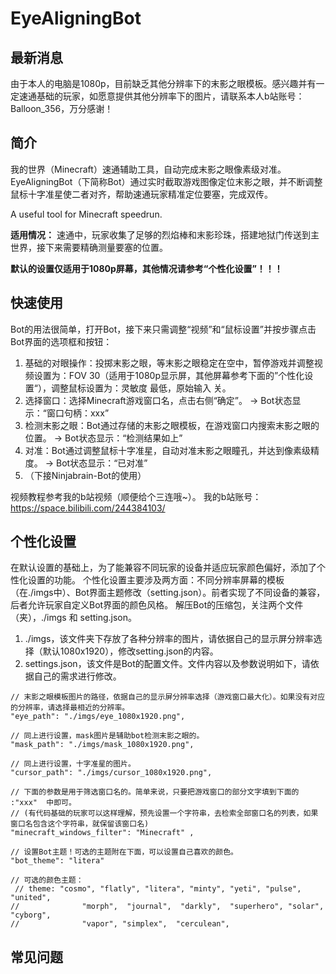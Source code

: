 # EyeAligningBot
## 最新消息
由于本人的电脑是1080p，目前缺乏其他分辨率下的末影之眼模板。感兴趣并有一定速通基础的玩家，如愿意提供其他分辨率下的图片，请联系本人b站账号：Balloon_356，万分感谢！
## 简介
我的世界（Minecraft）速通辅助工具，自动完成末影之眼像素级对准。EyeAligningBot（下简称Bot）通过实时截取游戏图像定位末影之眼，并不断调整鼠标十字准星使二者对齐，帮助速通玩家精准定位要塞，完成双传。

A useful tool for Minecraft speedrun.

**适用情况：**
速通中，玩家收集了足够的烈焰棒和末影珍珠，搭建地狱门传送到主世界，接下来需要精确测量要塞的位置。


**默认的设置仅适用于1080p屏幕，其他情况请参考“个性化设置”！！！**

## 快速使用
Bot的用法很简单，打开Bot，接下来只需调整“视频”和“鼠标设置”并按步骤点击Bot界面的选项框和按钮：
1. 基础的对眼操作：投掷末影之眼，等末影之眼稳定在空中，暂停游戏并调整视频设置为：FOV 30（适用于1080p显示屏，其他屏幕参考下面的”个性化设置“），调整鼠标设置为：灵敏度 最低，原始输入 关。
2. 选择窗口：选择Minecraft游戏窗口名，点击右侧“确定”。    ->    Bot状态显示：“窗口句柄：xxx”
3. 检测末影之眼：Bot通过存储的末影之眼模板，在游戏窗口内搜索末影之眼的位置。  ->    Bot状态显示：“检测结果如上”
4. 对准：Bot通过调整鼠标十字准星，自动对准末影之眼瞳孔，并达到像素级精度。    ->    Bot状态显示：“已对准”
5. （下接Ninjabrain-Bot的使用）

视频教程参考我的b站视频（顺便给个三连哦~）。
我的b站账号：https://space.bilibili.com/244384103/
## 个性化设置
在默认设置的基础上，为了能兼容不同玩家的设备并适应玩家颜色偏好，添加了个性化设置的功能。
个性化设置主要涉及两方面：不同分辨率屏幕的模板（在./imgs中）、Bot界面主题修改（setting.json）。前者实现了不同设备的兼容，后者允许玩家自定义Bot界面的颜色风格。
解压Bot的压缩包，关注两个文件（夹），./imgs 和 setting.json。
1. ./imgs，该文件夹下存放了各种分辨率的图片，请依据自己的显示屏分辨率选择（默认1080x1920），修改setting.json的内容。
2. settings.json，该文件是Bot的配置文件。文件内容以及参数说明如下，请依据自己的需求进行修改。
```
// 末影之眼模板图片的路径，依据自己的显示屏分辨率选择（游戏窗口最大化）。如果没有对应的分辨率，请选择最相近的分辨率。
"eye_path": "./imgs/eye_1080x1920.png",

// 同上进行设置，mask图片是辅助bot检测末影之眼的。
"mask_path": "./imgs/mask_1080x1920.png",

// 同上进行设置，十字准星的图片。
"cursor_path": "./imgs/cursor_1080x1920.png",

// 下面的参数是用于筛选窗口名的。简单来说，只要把游戏窗口的部分文字填到下面的 :"xxx"  中即可。
// (有代码基础的玩家可以这样理解，预先设置一个字符串，去检索全部窗口名的列表，如果窗口名包含这个字符串，就保留该窗口名)
"minecraft_windows_filter": "Minecraft" ,

// 设置Bot主题！可选的主题附在下面，可以设置自己喜欢的颜色。
"bot_theme": "litera"
```
```
// 可选的颜色主题：
 // theme: "cosmo", "flatly", "litera", "minty", "yeti", "pulse", "united",
//              "morph",  "journal",  "darkly",  "superhero", "solar", "cyborg",
//              "vapor", "simplex",  "cerculean",
```

## 常见问题
